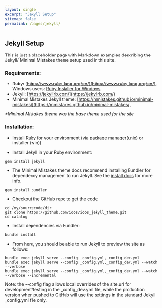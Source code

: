 ```yaml
---
layout: single
excerpt: "Jekyll Setup"
sitemap: false
permalink: /pages/jekyll/
---
```

## Jekyll Setup ##
This is just a placeholder page with Markdown examples describing the Jekyll/
Minimal Mistakes theme setup used in this site.

### Requirements: ###
- Ruby: [https://www.ruby-lang.org/en/](https://www.ruby-lang.org/en/), Windows users:
  [Ruby Installer for Windows](http://rubyinstaller.org/downloads/)
- Jekyll: [https://jekyllrb.com/](https://jekyllrb.com/)
- Minimal Mistakes Jekyll theme: [https://mmistakes.github.io/minimal-mistakes/](https://mmistakes.github.io/minimal-mistakes/)

*\*Minimal Mistakes theme was the base theme used for the site*


### Installation: ###
- Install Ruby for your environment (via package manager(unix) or installer (win))

- Install Jekyll in your Ruby environment:

```
gem install jekyll
```

- The Minimal Mistakes theme docs recommend installing Bundler for dependency
management to run Jekyll.  See the [install docs](https://mmistakes.github.io/minimal-mistakes/docs/installation/)
for more info.

```
gem install bundler
```

- Checkout the GitHub repo to get the code:

```
cd /my/sourcecode/dir
git clone https://github.com/ioos/ioos_jekyll_theme.git
cd catalog
```

- Install dependencies via Bundler:

```
bundle install
```


- From here, you should be able to run Jekyll to preview the site as follows:

```
bundle exec jekyll serve --config _config.yml,_config_dev.yml
bundle exec jekyll serve --config _config.yml,_config_dev.yml --watch --verbose
bundle exec jekyll serve --config _config.yml,_config_dev.yml --watch --verbose --incremental
```

Note: the --config flag allows local overrides of the site.url for development/testing
in the \_config_dev.yml file, while the production version when pushed to GitHub will use the settings in
the standard Jekyll \_config.yml file only.
